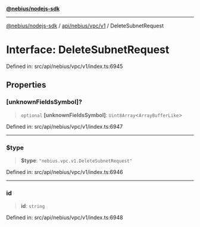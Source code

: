 [**@nebius/nodejs-sdk**](../../../../../README.md)

***

[@nebius/nodejs-sdk](../../../../../README.md) / [api/nebius/vpc/v1](../README.md) / DeleteSubnetRequest

# Interface: DeleteSubnetRequest

Defined in: src/api/nebius/vpc/v1/index.ts:6945

## Properties

### \[unknownFieldsSymbol\]?

> `optional` **\[unknownFieldsSymbol\]**: `Uint8Array`\<`ArrayBufferLike`\>

Defined in: src/api/nebius/vpc/v1/index.ts:6947

***

### $type

> **$type**: `"nebius.vpc.v1.DeleteSubnetRequest"`

Defined in: src/api/nebius/vpc/v1/index.ts:6946

***

### id

> **id**: `string`

Defined in: src/api/nebius/vpc/v1/index.ts:6948
